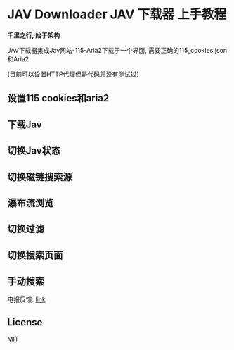 # JAV Downloader JAV 下载器 上手教程
**千里之行, 始于架构**

JAV下载器集成Jav网站-115-Aria2下载于一个界面, 需要正确的115_cookies.json和Aria2

(目前可以设置HTTP代理但是代码并没有测试过)

## 设置115 cookies和aria2

## 下载Jav

## 切换Jav状态

## 切换磁链搜索源

## 瀑布流浏览

## 切换过滤

## 切换搜索页面

## 手动搜索


电报反馈: [link](https://t.me/joinchat/PBVbLRfEaXOVFifI2nz3Kg)
## License
[MIT](https://choosealicense.com/licenses/mit/)
